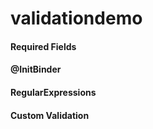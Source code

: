 # validationdemo

#### Required Fields
#### @InitBinder
#### RegularExpressions
#### Custom Validation
